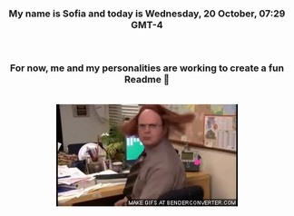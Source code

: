 


<div align="center">
<h3 >My name is Sofia and today is Wednesday, 20 October, 07:29 GMT-4</h3><br>
<h3 >For now, me and my personalities are working to create a fun Readme 👋
</h3><br>
<img src='img/dwight.gif' alt='working...'/>
</div>
